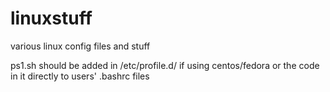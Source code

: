 # linuxstuff
various linux config files and stuff

ps1.sh should be added in /etc/profile.d/ if using centos/fedora or the code in it directly to users'  .bashrc files
